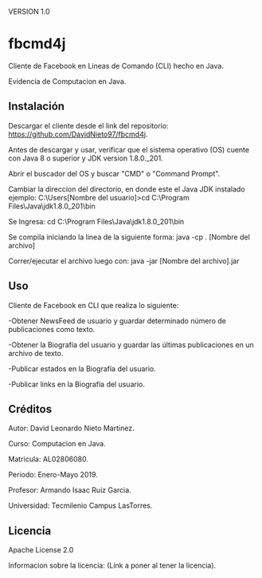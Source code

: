 VERSION 1.0
# fbcmd4j 
Cliente de Facebook en Lineas de Comando (CLI) hecho en Java.

Evidencia de Computacion en Java.

## Instalación

Descargar el cliente desde el link del repositorio: https://github.com/DavidNieto97/fbcmd4j.

Antes de descargar y usar, verificar que el sistema operativo (OS) cuente con Java 8 o superior y JDK version 1.8.0._201.

Abrir el buscador del OS y buscar "CMD" o "Command Prompt".

Cambiar la direccion del directorio, en donde este el Java JDK instalado ejemplo:
C:\Users\[Nombre del usuario]>cd C:\Program Files\Java\jdk1.8.0_201\bin

Se Ingresa:
cd C:\Program Files\Java\jdk1.8.0_201\bin

Se compila iniciando la linea de la siguiente forma: java -cp . [Nombre del archivo]

Correr/ejecutar el archivo luego con: java -jar [Nombre del archivo].jar


## Uso

Cliente de Facebook en CLI que realiza lo siguiente:

-Obtener NewsFeed de usuario y guardar determinado número de publicaciones como texto.

-Obtener la Biografía del usuario y guardar las últimas publicaciones en un archivo de texto.

-Publicar estados en la Biografía del usuario.

-Publicar links en la Biografía del usuario.

## Créditos

Autor: David Leonardo Nieto Martinez.

Curso: Computacion en Java.

Matricula: AL02806080.

Periodo: Enero-Mayo 2019.

Profesor: Armando Isaac Ruiz Garcia.

Universidad: Tecmilenio Campus LasTorres.

## Licencia

Apache License 2.0

Informacion sobre la licencia: (Link a poner al tener la licencia).

